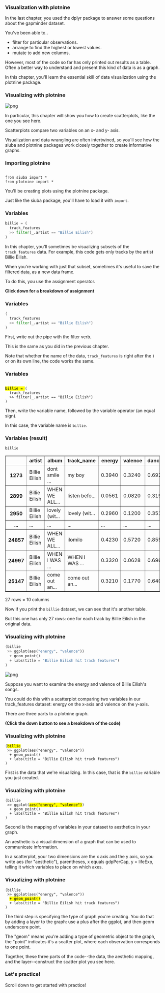 <section class=""><section class="">

# Visualization with plotnine

<aside class="notes">


In the last chapter, you used the dplyr package to answer some questions about the gapminder dataset.

You've been able to..

* filter for particular observations.
* arrange to find the highest or lowest values.
* mutate to add new columns.

However, most of the code so far has only printed out results as a table.
Often a better way to understand and present this kind of data is as a graph.

In this chapter, you'll learn the essential skill of data visualization using the plotnine package.


</aside></section></section><section class=""><section class="">

# Visualizing with plotnine


![png](02-slides_files/02-slides_6_0.png)








<aside class="notes">


In particular, this chapter will show you how to create scatterplots, like the one you see here.

Scatterplots compare two variables on an x- and y- axis.

Visualization and data wrangling are often intertwined, so you'll see how
the siuba and plotnine packages work closely together to create informative graphs.


</aside></section></section><section class=""><section class="">

# Importing plotnine


<pre><code class="language-python">
from siuba import *
from plotnine import *
</code></pre>

<aside class="notes">


You'll be creating plots using the plotnine package.

Just like the siuba package, you'll have to load it with `import`.


</aside></section></section><section class=""><section class="">

# Variables

```python
billie = (
  track_features
  >> filter(_.artist == "Billie Eilish")
)
```
<aside class="notes">


In this chapter, you'll sometimes be visualizing subsets of the `track_features` data.
For example, this code gets only tracks by the artist Billie Eilish.

When you're working with just that subset, sometimes it's useful to save the filtered data, as a new data frame.

To do this, you use the assignment operator.

**Click down for a breakdown of assignment**

</aside></section><section class="">

# Variables


```python
(
  track_features
  >> filter(_.artist == "Billie Eilish")
)
```
<aside class="notes">


First, write out the pipe with the filter verb.

This is the same as you did in the previous chapter.

Note that whether the name of the data, `track_features` is right after the `(` or on its own line, the code works the same.

</aside></section><section class="">

# Variables


<pre><code class="language-python">
<mark>billie = </mark>(
  track_features
  >> filter(_.artist == "Billie Eilish")
)
</code></pre>
<aside class="notes">


Then, write the variable name, followed by the variable operator (an equal sign).

In this case, the variable name is `billie`.

</aside></section></section><section class=""><section class="">

# Variables (result)

```python
billie
```



<div>
<style scoped>
    .dataframe tbody tr th:only-of-type {
        vertical-align: middle;
    }

    .dataframe tbody tr th {
        vertical-align: top;
    }

    .dataframe thead th {
        text-align: right;
    }
</style>
<table border="1" class="dataframe">
  <thead>
    <tr style="text-align: right;">
      <th></th>
      <th>artist</th>
      <th>album</th>
      <th>track_name</th>
      <th>energy</th>
      <th>valence</th>
      <th>danceability</th>
      <th>speechiness</th>
      <th>acousticness</th>
      <th>popularity</th>
      <th>duration</th>
    </tr>
  </thead>
  <tbody>
    <tr>
      <th>1273</th>
      <td>Billie Eilish</td>
      <td>dont smile ...</td>
      <td>my boy</td>
      <td>0.3940</td>
      <td>0.3240</td>
      <td>0.692</td>
      <td>0.2070</td>
      <td>0.472</td>
      <td>44</td>
      <td>170.852</td>
    </tr>
    <tr>
      <th>2899</th>
      <td>Billie Eilish</td>
      <td>WHEN WE ALL...</td>
      <td>listen befo...</td>
      <td>0.0561</td>
      <td>0.0820</td>
      <td>0.319</td>
      <td>0.0450</td>
      <td>0.935</td>
      <td>79</td>
      <td>242.652</td>
    </tr>
    <tr>
      <th>2950</th>
      <td>Billie Eilish</td>
      <td>lovely (wit...</td>
      <td>lovely (wit...</td>
      <td>0.2960</td>
      <td>0.1200</td>
      <td>0.351</td>
      <td>0.0333</td>
      <td>0.934</td>
      <td>89</td>
      <td>200.186</td>
    </tr>
    <tr>
      <th>...</th>
      <td>...</td>
      <td>...</td>
      <td>...</td>
      <td>...</td>
      <td>...</td>
      <td>...</td>
      <td>...</td>
      <td>...</td>
      <td>...</td>
      <td>...</td>
    </tr>
    <tr>
      <th>24857</th>
      <td>Billie Eilish</td>
      <td>WHEN WE ALL...</td>
      <td>ilomilo</td>
      <td>0.4230</td>
      <td>0.5720</td>
      <td>0.855</td>
      <td>0.0585</td>
      <td>0.724</td>
      <td>79</td>
      <td>156.371</td>
    </tr>
    <tr>
      <th>24997</th>
      <td>Billie Eilish</td>
      <td>WHEN I WAS ...</td>
      <td>WHEN I WAS ...</td>
      <td>0.3320</td>
      <td>0.0628</td>
      <td>0.696</td>
      <td>0.0425</td>
      <td>0.853</td>
      <td>71</td>
      <td>270.520</td>
    </tr>
    <tr>
      <th>25147</th>
      <td>Billie Eilish</td>
      <td>come out an...</td>
      <td>come out an...</td>
      <td>0.3210</td>
      <td>0.1770</td>
      <td>0.640</td>
      <td>0.0931</td>
      <td>0.693</td>
      <td>74</td>
      <td>210.376</td>
    </tr>
  </tbody>
</table>
<p>27 rows × 10 columns</p>
</div>

<aside class="notes">


Now if you print the `billie` dataset, we can see that it's another table.

But this one has only 27 rows: one for each track by Billie Eilish in the original data.

</aside></section></section><section class="font-size-sm img-height-300"><section class="font-size-sm img-height-300">

# Visualizing with plotnine

```python
(billie
 >> ggplot(aes("energy", "valence"))
  + geom_point()
  + labs(title = "Billie Eilish hit track features")
)
```


![png](02-slides_files/02-slides_24_0.png)








<aside class="notes">


Suppose you want to examine the energy and valence of Billie Eilish's songs.

You could do this with a scatterplot comparing two variables in our
track_features dataset: energy on the x-axis and valence on the y-axis.

There are three parts to a plotnine graph.

**(Click the down button to see a breakdown of the code)**

</aside></section><section class="font-size-sm">

# Visualizing with plotnine


<pre><code class="language-python">(<mark>billie</mark>
 >> ggplot(aes("energy", "valence"))
  + geom_point()
  + labs(title = "Billie Eilish hit track features")  
)
</code></pre>
<aside class="notes">


First is the data that we're visualizing.
In this case, that is the `billie` variable you just created.

</aside></section><section class="font-size-sm">

# Visualizing with plotnine


<pre><code class="language-python">(billie
 >> ggplot(<mark>aes("energy", "valence")</mark>)
  + geom_point()
  + labs(title = "Billie Eilish hit track features")
)
</code></pre>
<aside class="notes">


Second is the mapping of variables in your dataset to aesthetics in your graph.

An aesthetic is a visual dimension of a graph that can be used to communicate information.

In a scatterplot, your two dimensions are the x axis and the y axis, so you write aes (for
"aesthetic"), parentheses, x equals gdpPerCap, y = lifeExp, telling it which variables to place on which axes.


</aside></section><section class="font-size-sm">

# Visualizing with plotnine


<pre><code class="language-python">(billie
 >> ggplot(aes("energy", "valence"))
  <mark>+ geom_point()</mark>
  + labs(title = "Billie Eilish hit track features")
)
</code></pre>
<aside class="notes">


The third step is specifying the type of graph you're creating.
You do that by adding a layer to the graph: use a plus after the ggplot, and then geom underscore point.

The "geom" means you're adding a type of geometric object to the graph, the
"point" indicates it's a scatter plot, where each observation corresponds to one point.

Together, these three parts of the code--the data, the
aesthetic mapping, and the layer--construct the scatter plot you see here.


</aside></section></section><section class=""><section class="">

# Let's practice!
<aside class="notes">


Scroll down to get started with practice!

</aside></section></section>